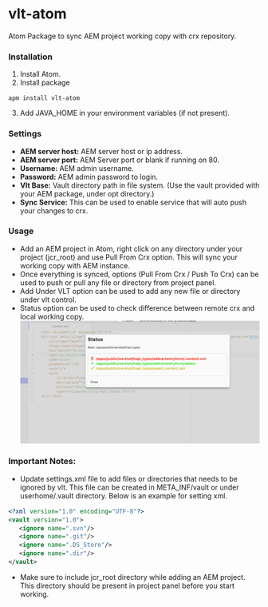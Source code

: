 # vlt-atom

Atom Package to sync AEM project working copy with crx repository.

### Installation
1. Install Atom.
2. Install package
```shell
apm install vlt-atom
```
3. Add JAVA_HOME in your environment variables (if not present).

### Settings
- **AEM server host:** AEM server host or ip address.
- **AEM server port:** AEM Server port or blank if running on 80.
- **Username:** AEM admin username.
- **Password:** AEM admin password to login.
- **Vlt Base:** Vault directory path in file system. (Use the vault provided with your AEM package, under opt directory.)
- **Sync Service:** This can be used to enable service that will auto push your changes to crx.

### Usage
- Add an AEM project in Atom, right click on any directory under your project (jcr_root) and use Pull From Crx option. This will sync your working copy with AEM instance.
- Once everything is synced, options (Pull From Crx / Push To Crx) can be used to push or pull any file or directory from project panel.
- Add Under VLT option can be used to add any new file or directory under vlt control.
- Status option can be used to check difference between remote crx and local working copy.
 ![alt Status Box](styles/images/status_screen.png)


### Important Notes:
- Update settings.xml file to add files or directories that needs to be ignored by vlt. This file can be created in META_INF/vault or under userhome/.vault directory. Below is an example for setting xml.
```xml
<?xml version="1.0" encoding="UTF-8"?>
<vault version="1.0">
   <ignore name=".svn"/>
   <ignore name=".git"/>
   <ignore name=".DS_Store"/>
   <ignore name=".dir"/>
</vault>
```
- Make sure to include jcr_root directory while adding an AEM project. This directory should be present in project panel before you start working.